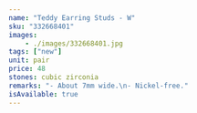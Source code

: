 ```yaml
---
name: "Teddy Earring Studs - W"
sku: "332668401"
images:
    - ./images/332668401.jpg
tags: ["new"]
unit: pair
price: 48
stones: cubic zirconia
remarks: "- About 7mm wide.\n- Nickel-free."
isAvailable: true
---
```

